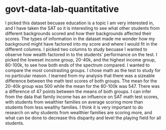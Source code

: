 # govt-data-lab-quantitative
I picked this dataset becuase education is a topic I am very interested in, and I have taken the SAT so it is interesting to see what other students from different backgrounds scored and how their backgrounds affected their scores. The types of information in the dataset made me wonder how my background might have factored into my score and where I would fit in the different columns. I picked two columns to study becuase I wanted to observe how wealth factored in to the students' performance on the test. I picked the loweset income group, 20-40k, and the highest income group, 80-100k, to see how both ends of the spectrum compared. I wanted to compare the most constrasting groups. I chose math as the test to study for no particular reason. I learned from my analysis that there was a sizeable difference between the math test scores of both groups. The mean for the 20-40k group was 500 while the mean for the 80-100k was 547. There was a difference of 47 points between the means of both groups. I can infer from the data that family income has an influence on SAT math test scores, with students from wealthier families on average scoring more than students from less wealthy families. I think it is very important to do research on why students from wealthier families are scoring more, and what can be done to decrease this disparity and level the playing field for all students. 
